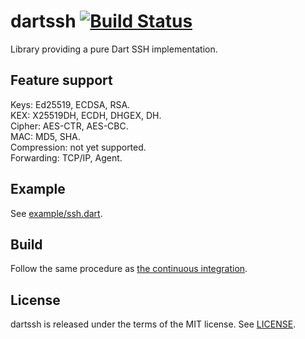 # dartssh [![Build Status](https://travis-ci.org/GreenAppers/dartssh.svg?branch=master)](https://travis-ci.org/GreenAppers/dartssh)

Library providing a pure Dart SSH implementation.

## Feature support

Keys: Ed25519, ECDSA, RSA.  
KEX: X25519DH, ECDH, DHGEX, DH.  
Cipher: AES-CTR, AES-CBC.  
MAC: MD5, SHA.  
Compression: not yet supported.  
Forwarding: TCP/IP, Agent.  

## Example

See [example/ssh.dart](example/ssh.dart).

## Build

Follow the same procedure as [the continuous integration](.travis.yml).

## License

dartssh is released under the terms of the MIT license. See [LICENSE](LICENSE).

